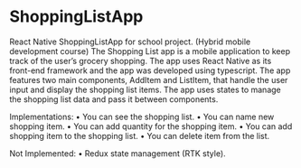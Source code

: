 # ShoppingListApp
React Native ShoppingListApp for school project. (Hybrid mobile development course)
The Shopping List app is a mobile application to keep track of the user’s grocery shopping.
The app uses React Native as its front-end framework and the app was developed using typescript. 
The app features two main components, AddItem and ListItem, that handle the user input and display the shopping list items. The app uses states to manage the shopping list data and pass it between components.

Implementations:
•	You can see the shopping list.
•	You can name new shopping item.
•	You can add quantity for the shopping item.
•	You can add shopping item to the shopping list.
•	You can delete item from the list.

Not Implemented:
•	Redux state management (RTK style).
